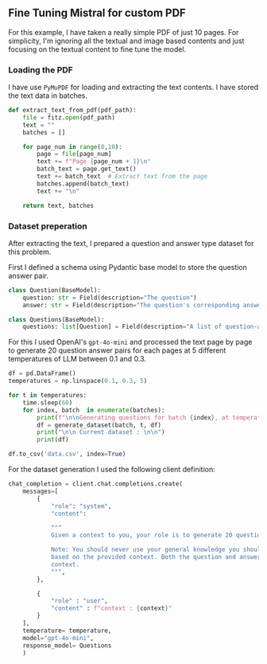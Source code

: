 ## Fine Tuning Mistral for custom PDF

For this example, I have taken a really simple PDF of just 10 pages. For simplicity, I'm ignoring all the textual and image based contents and just focusing on the textual content to fine tune the model.

### Loading the PDF

I have use `PyMuPDF` for loading and extracting the text contents. I have stored the text data in batches.

```python
def extract_text_from_pdf(pdf_path):
    file = fitz.open(pdf_path)
    text = ""
    batches = []

    for page_num in range(0,10):
        page = file[page_num]
        text += f"Page {page_num + 1}\n"
        batch_text = page.get_text()
        text += batch_text  # Extract text from the page
        batches.append(batch_text)
        text += "\n"

    return text, batches
```

### Dataset preperation

After extracting the text, I prepared a question and answer type dataset for this problem.

First I defined a schema using Pydantic base model to store the question answer pair.

```python
class Question(BaseModel):
    question: str = Field(description="The question")
    answer: str = Field(description="The question's corresponding answer")

class Questions(BaseModel):
    questions: list[Question] = Field(description="A list of question-answer pairs")
```

For this I used OpenAI's `gpt-4o-mini` and processed the text page by page to generate 20 question answer pairs for each pages at 5 different temperatures of LLM between 0.1 and 0.3.

```python
df = pd.DataFrame()
temperatures = np.linspace(0.1, 0.3, 5)

for t in temperatures:
    time.sleep(60)
    for index, batch  in enumerate(batches):
        print(f"\n\nGenerating questions for batch {index}, at temperature {t}")
        df = generate_dataset(batch, t, df)
        print("\n\n Current dataset : \n\n")
        print(df)

df.to_csv('data.csv', index=True)
```

For the dataset generation I used the following client definition:

```python
chat_completion = client.chat.completions.create(
    messages=[
        {
            "role": "system",
            "content":

            """
            Given a context to you, your role is to generate 20 question answer pairs from that.

            Note: You should never use your general knowledge you should only generate question answer pairs
            based on the provided context. Both the question and answer should be based on the content in the
            context.
            """,
        },

        {
            "role" : "user",
            "content" : f"context : {context}"
        }
    ],
    temperature= temperature,
    model="gpt-4o-mini",
    response_model= Questions
    )
```
